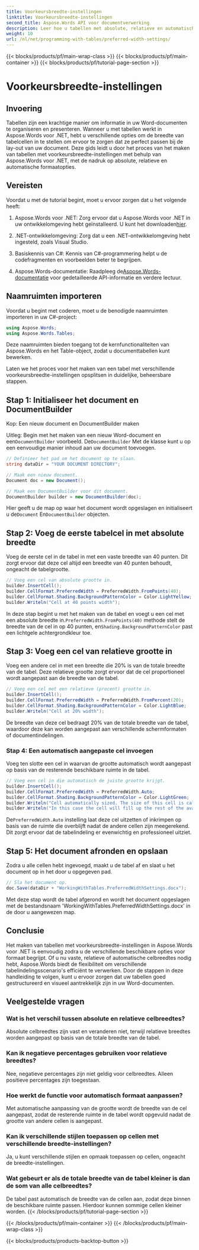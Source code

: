 ```yaml
---
title: Voorkeursbreedte-instellingen
linktitle: Voorkeursbreedte-instellingen
second_title: Aspose.Words API voor documentverwerking
description: Leer hoe u tabellen met absolute, relatieve en automatische breedte-instellingen maakt in Aspose.Words voor .NET met deze stapsgewijze handleiding.
weight: 10
url: /nl/net/programming-with-tables/preferred-width-settings/
---
```


{{< blocks/products/pf/main-wrap-class >}}
{{< blocks/products/pf/main-container >}}
{{< blocks/products/pf/tutorial-page-section >}}

# Voorkeursbreedte-instellingen

## Invoering

Tabellen zijn een krachtige manier om informatie in uw Word-documenten te organiseren en presenteren. Wanneer u met tabellen werkt in Aspose.Words voor .NET, hebt u verschillende opties om de breedte van tabelcellen in te stellen om ervoor te zorgen dat ze perfect passen bij de lay-out van uw document. Deze gids leidt u door het proces van het maken van tabellen met voorkeursbreedte-instellingen met behulp van Aspose.Words voor .NET, met de nadruk op absolute, relatieve en automatische formaatopties. 

## Vereisten

Voordat u met de tutorial begint, moet u ervoor zorgen dat u het volgende heeft:

1.  Aspose.Words voor .NET: Zorg ervoor dat u Aspose.Words voor .NET in uw ontwikkelomgeving hebt geïnstalleerd. U kunt het downloaden[hier](https://releases.aspose.com/words/net/).

2. .NET-ontwikkelomgeving: Zorg dat u een .NET-ontwikkelomgeving hebt ingesteld, zoals Visual Studio.

3. Basiskennis van C#: Kennis van C#-programmering helpt u de codefragmenten en voorbeelden beter te begrijpen.

4.  Aspose.Words-documentatie: Raadpleeg de[Aspose.Words-documentatie](https://reference.aspose.com/words/net/) voor gedetailleerde API-informatie en verdere lectuur.

## Naamruimten importeren

Voordat u begint met coderen, moet u de benodigde naamruimten importeren in uw C#-project:

```csharp
using Aspose.Words;
using Aspose.Words.Tables;
```

Deze naamruimten bieden toegang tot de kernfunctionaliteiten van Aspose.Words en het Table-object, zodat u documenttabellen kunt bewerken.

Laten we het proces voor het maken van een tabel met verschillende voorkeursbreedte-instellingen opsplitsen in duidelijke, beheersbare stappen.

## Stap 1: Initialiseer het document en DocumentBuilder

Kop: Een nieuw document en DocumentBuilder maken

 Uitleg: Begin met het maken van een nieuw Word-document en een`DocumentBuilder` voorbeeld. De`DocumentBuilder` Met de klasse kunt u op een eenvoudige manier inhoud aan uw document toevoegen.

```csharp
// Definieer het pad om het document op te slaan.
string dataDir = "YOUR DOCUMENT DIRECTORY";

// Maak een nieuw document.
Document doc = new Document();

// Maak een DocumentBuilder voor dit document.
DocumentBuilder builder = new DocumentBuilder(doc);
```

 Hier geeft u de map op waar het document wordt opgeslagen en initialiseert u de`Document` En`DocumentBuilder` objecten.

## Stap 2: Voeg de eerste tabelcel in met absolute breedte

Voeg de eerste cel in de tabel in met een vaste breedte van 40 punten. Dit zorgt ervoor dat deze cel altijd een breedte van 40 punten behoudt, ongeacht de tabelgrootte.

```csharp
// Voeg een cel van absolute grootte in.
builder.InsertCell();
builder.CellFormat.PreferredWidth = PreferredWidth.FromPoints(40);
builder.CellFormat.Shading.BackgroundPatternColor = Color.LightYellow;
builder.Writeln("Cell at 40 points width");
```

In deze stap begint u met het maken van de tabel en voegt u een cel met een absolute breedte in.`PreferredWidth.FromPoints(40)` methode stelt de breedte van de cel in op 40 punten, en`Shading.BackgroundPatternColor` past een lichtgele achtergrondkleur toe.

## Stap 3: Voeg een cel van relatieve grootte in

Voeg een andere cel in met een breedte die 20% is van de totale breedte van de tabel. Deze relatieve grootte zorgt ervoor dat de cel proportioneel wordt aangepast aan de breedte van de tabel.

```csharp
// Voeg een cel met een relatieve (procent) grootte in.
builder.InsertCell();
builder.CellFormat.PreferredWidth = PreferredWidth.FromPercent(20);
builder.CellFormat.Shading.BackgroundPatternColor = Color.LightBlue;
builder.Writeln("Cell at 20% width");
```

De breedte van deze cel bedraagt 20% van de totale breedte van de tabel, waardoor deze kan worden aangepast aan verschillende schermformaten of documentindelingen.

### Stap 4: Een automatisch aangepaste cel invoegen

Voeg ten slotte een cel in waarvan de grootte automatisch wordt aangepast op basis van de resterende beschikbare ruimte in de tabel.

```csharp
// Voeg een cel in die automatisch de juiste grootte krijgt.
builder.InsertCell();
builder.CellFormat.PreferredWidth = PreferredWidth.Auto;
builder.CellFormat.Shading.BackgroundPatternColor = Color.LightGreen;
builder.Writeln("Cell automatically sized. The size of this cell is calculated from the table preferred width.");
builder.Writeln("In this case the cell will fill up the rest of the available space.");
```

 De`PreferredWidth.Auto` instelling laat deze cel uitzetten of inkrimpen op basis van de ruimte die overblijft nadat de andere cellen zijn meegerekend. Dit zorgt ervoor dat de tabelindeling er evenwichtig en professioneel uitziet.

## Stap 5: Het document afronden en opslaan

Zodra u alle cellen hebt ingevoegd, maakt u de tabel af en slaat u het document op in het door u opgegeven pad.

```csharp
// Sla het document op.
doc.Save(dataDir + "WorkingWithTables.PreferredWidthSettings.docx");
```

Met deze stap wordt de tabel afgerond en wordt het document opgeslagen met de bestandsnaam 'WorkingWithTables.PreferredWidthSettings.docx' in de door u aangewezen map.

## Conclusie

Het maken van tabellen met voorkeursbreedte-instellingen in Aspose.Words voor .NET is eenvoudig zodra u de verschillende beschikbare opties voor formaat begrijpt. Of u nu vaste, relatieve of automatische celbreedtes nodig hebt, Aspose.Words biedt de flexibiliteit om verschillende tabelindelingsscenario's efficiënt te verwerken. Door de stappen in deze handleiding te volgen, kunt u ervoor zorgen dat uw tabellen goed gestructureerd en visueel aantrekkelijk zijn in uw Word-documenten.

## Veelgestelde vragen

### Wat is het verschil tussen absolute en relatieve celbreedtes?
Absolute celbreedtes zijn vast en veranderen niet, terwijl relatieve breedtes worden aangepast op basis van de totale breedte van de tabel.

### Kan ik negatieve percentages gebruiken voor relatieve breedtes?
Nee, negatieve percentages zijn niet geldig voor celbreedtes. Alleen positieve percentages zijn toegestaan.

### Hoe werkt de functie voor automatisch formaat aanpassen?
Met automatische aanpassing van de grootte wordt de breedte van de cel aangepast, zodat de resterende ruimte in de tabel wordt opgevuld nadat de grootte van andere cellen is aangepast.

### Kan ik verschillende stijlen toepassen op cellen met verschillende breedte-instellingen?
Ja, u kunt verschillende stijlen en opmaak toepassen op cellen, ongeacht de breedte-instellingen.

### Wat gebeurt er als de totale breedte van de tabel kleiner is dan de som van alle celbreedtes?
De tabel past automatisch de breedte van de cellen aan, zodat deze binnen de beschikbare ruimte passen. Hierdoor kunnen sommige cellen kleiner worden.
{{< /blocks/products/pf/tutorial-page-section >}}

{{< /blocks/products/pf/main-container >}}
{{< /blocks/products/pf/main-wrap-class >}}

{{< blocks/products/products-backtop-button >}}
